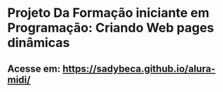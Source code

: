 # Projeto Da Formação iniciante em Programação: Criando Web pages dinâmicas

## Acesse em: https://sadybeca.github.io/alura-midi/
